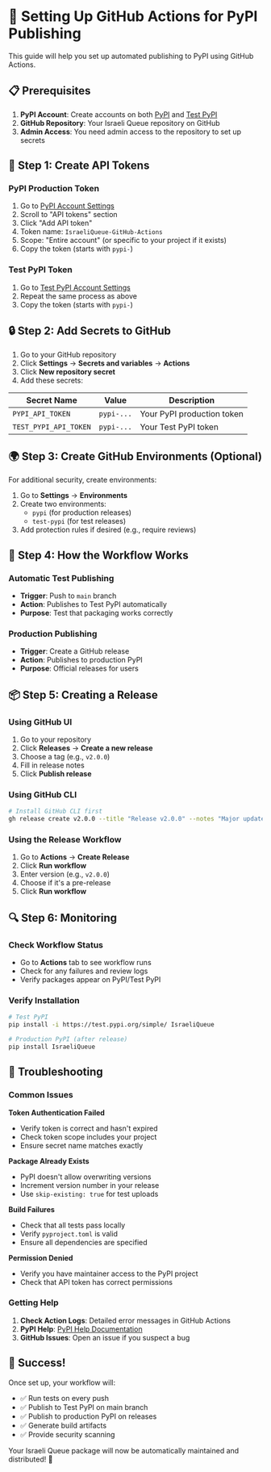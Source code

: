 # 🚀 Setting Up GitHub Actions for PyPI Publishing

This guide will help you set up automated publishing to PyPI using GitHub Actions.

## 📋 Prerequisites

1. **PyPI Account**: Create accounts on both [PyPI](https://pypi.org) and [Test PyPI](https://test.pypi.org)
2. **GitHub Repository**: Your Israeli Queue repository on GitHub
3. **Admin Access**: You need admin access to the repository to set up secrets

## 🔑 Step 1: Create API Tokens

### PyPI Production Token
1. Go to [PyPI Account Settings](https://pypi.org/manage/account/)
2. Scroll to "API tokens" section
3. Click "Add API token"
4. Token name: `IsraeliQueue-GitHub-Actions`
5. Scope: "Entire account" (or specific to your project if it exists)
6. Copy the token (starts with `pypi-`)

### Test PyPI Token  
1. Go to [Test PyPI Account Settings](https://test.pypi.org/manage/account/)
2. Repeat the same process as above
3. Copy the token (starts with `pypi-`)

## 🔒 Step 2: Add Secrets to GitHub

1. Go to your GitHub repository
2. Click **Settings** → **Secrets and variables** → **Actions**
3. Click **New repository secret**
4. Add these secrets:

| Secret Name | Value | Description |
|-------------|-------|-------------|
| `PYPI_API_TOKEN` | `pypi-...` | Your PyPI production token |
| `TEST_PYPI_API_TOKEN` | `pypi-...` | Your Test PyPI token |

## 🌍 Step 3: Create GitHub Environments (Optional)

For additional security, create environments:

1. Go to **Settings** → **Environments**
2. Create two environments:
   - `pypi` (for production releases)
   - `test-pypi` (for test releases)
3. Add protection rules if desired (e.g., require reviews)

## 🚀 Step 4: How the Workflow Works

### Automatic Test Publishing
- **Trigger**: Push to `main` branch
- **Action**: Publishes to Test PyPI automatically
- **Purpose**: Test that packaging works correctly

### Production Publishing
- **Trigger**: Create a GitHub release
- **Action**: Publishes to production PyPI
- **Purpose**: Official releases for users

## 📦 Step 5: Creating a Release

### Using GitHub UI
1. Go to your repository
2. Click **Releases** → **Create a new release**
3. Choose a tag (e.g., `v2.0.0`)
4. Fill in release notes
5. Click **Publish release**

### Using GitHub CLI
```bash
# Install GitHub CLI first
gh release create v2.0.0 --title "Release v2.0.0" --notes "Major update with improved API"
```

### Using the Release Workflow
1. Go to **Actions** → **Create Release**
2. Click **Run workflow**
3. Enter version (e.g., `v2.0.0`)
4. Choose if it's a pre-release
5. Click **Run workflow**

## 🔍 Step 6: Monitoring

### Check Workflow Status
- Go to **Actions** tab to see workflow runs
- Check for any failures and review logs
- Verify packages appear on PyPI/Test PyPI

### Verify Installation
```bash
# Test PyPI
pip install -i https://test.pypi.org/simple/ IsraeliQueue

# Production PyPI (after release)
pip install IsraeliQueue
```

## 🐛 Troubleshooting

### Common Issues

**Token Authentication Failed**
- Verify token is correct and hasn't expired
- Check token scope includes your project
- Ensure secret name matches exactly

**Package Already Exists**
- PyPI doesn't allow overwriting versions
- Increment version number in your release
- Use `skip-existing: true` for test uploads

**Build Failures**
- Check that all tests pass locally
- Verify `pyproject.toml` is valid
- Ensure all dependencies are specified

**Permission Denied**
- Verify you have maintainer access to the PyPI project
- Check that API token has correct permissions

### Getting Help

1. **Check Action Logs**: Detailed error messages in GitHub Actions
2. **PyPI Help**: [PyPI Help Documentation](https://pypi.org/help/)
3. **GitHub Issues**: Open an issue if you suspect a bug

## 🎉 Success!

Once set up, your workflow will:

- ✅ Run tests on every push
- ✅ Publish to Test PyPI on main branch
- ✅ Publish to production PyPI on releases
- ✅ Generate build artifacts
- ✅ Provide security scanning

Your Israeli Queue package will now be automatically maintained and distributed! 🚀
